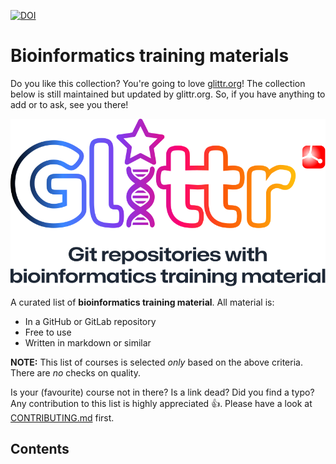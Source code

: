 [![DOI](https://zenodo.org/badge/437832906.svg)](https://zenodo.org/badge/latestdoi/437832906)

# Bioinformatics training materials

Do you like this collection? You're going to love [glittr.org](https://glittr.org)! The collection below is still maintained but updated by glittr.org. So, if you have anything to add or to ask, see you there!

[![](assets/logo-vertical.svg)](https://glittr.org)

A curated list of **bioinformatics training material**. All material is:

- In a GitHub or GitLab repository
- Free to use
- Written in markdown or similar

**NOTE:** This list of courses is selected *only* based on the above criteria. There are *no* checks on quality.

Is your (favourite) course not in there? Is a link dead? Did you find a typo? Any contribution to this list is highly appreciated :+1:. Please have a look at [CONTRIBUTING.md](CONTRIBUTING.md) first.

## Contents

